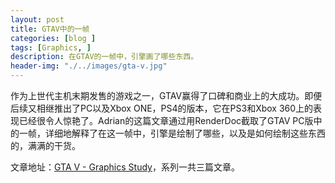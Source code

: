 ```yaml
---
layout: post
title: GTAV中的一帧
categories: [blog ]
tags: [Graphics, ]
description: 在GTAV的一帧中，引擎画了哪些东西。
header-img: "./../images/gta-v.jpg"
---
```


作为上世代主机末期发售的游戏之一，GTAV赢得了口碑和商业上的大成功。即便后续又相继推出了PC以及Xbox ONE，PS4的版本，它在PS3和Xbox 360上的表现已经很令人惊艳了。Adrian的这篇文章通过用RenderDoc截取了GTAV PC版中的一帧，详细地解释了在这一帧中，引擎是绘制了哪些，以及是如何绘制这些东西的，满满的干货。

文章地址：[GTA V - Graphics Study](http://www.adriancourreges.com/blog/2015/11/02/gta-v-graphics-study/ "GTA V - Graphics Study")，系列一共三篇文章。

